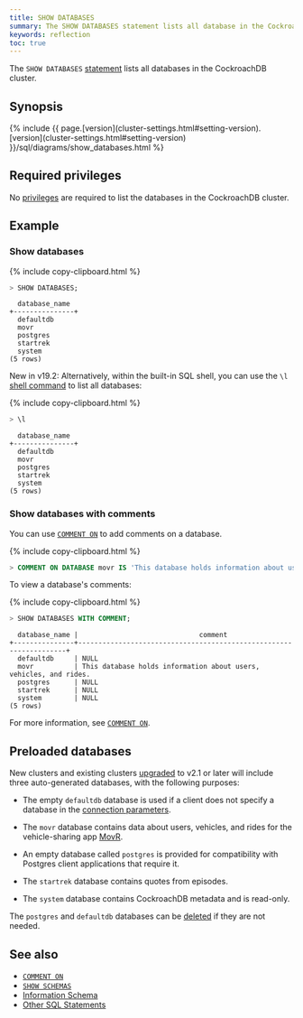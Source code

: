 ```yaml
---
title: SHOW DATABASES
summary: The SHOW DATABASES statement lists all database in the CockroachDB cluster.
keywords: reflection
toc: true
---
```


The `SHOW DATABASES` [statement](sql-statements.html) lists all databases in the CockroachDB cluster.

## Synopsis

<div>
{% include {{ page.[version](cluster-settings.html#setting-version).[version](cluster-settings.html#setting-version) }}/sql/diagrams/show_databases.html %}
</div>

## Required privileges

No [privileges](authorization.html#assign-privileges) are required to list the databases in the CockroachDB cluster.

## Example

### Show databases

{% include copy-clipboard.html %}
~~~ sql
> SHOW DATABASES;
~~~

~~~
  database_name
+---------------+
  defaultdb
  movr
  postgres
  startrek
  system
(5 rows)
~~~

<span class="[version](cluster-settings.html#setting-version)-tag">New in v19.2:</span> Alternatively, within the built-in SQL shell, you can use the `\l` [shell command](cockroach-sql.html#commands) to list all databases:

{% include copy-clipboard.html %}
~~~ sql
> \l
~~~

~~~
  database_name
+---------------+
  defaultdb
  movr
  postgres
  startrek
  system
(5 rows)
~~~

### Show databases with comments

You can use [`COMMENT ON`](comment-on.html) to add comments on a database.

{% include copy-clipboard.html %}
~~~ sql
> COMMENT ON DATABASE movr IS 'This database holds information about users, vehicles, and rides.';
~~~

To view a database's comments:

{% include copy-clipboard.html %}
~~~ sql
> SHOW DATABASES WITH COMMENT;
~~~

~~~
  database_name |                              comment
+---------------+-------------------------------------------------------------------+
  defaultdb     | NULL
  movr          | This database holds information about users, vehicles, and rides.
  postgres      | NULL
  startrek      | NULL
  system        | NULL
(5 rows)
~~~

For more information, see [`COMMENT ON`](comment-on.html).

## Preloaded databases

New clusters and existing clusters [upgraded](upgrade-cockroach-[version](cluster-settings.html#setting-version).html) to v2.1 or later will include three auto-generated databases, with the following purposes:

- The empty `defaultdb` database is used if a client does not specify a database in the [connection parameters](connection-parameters.html).

- The `movr` database contains data about users, vehicles, and rides for the vehicle-sharing app [MovR](movr.html).

- An empty database called `postgres` is provided for compatibility with Postgres client applications that require it.

- The `startrek` database contains quotes from episodes.

- The `system` database contains CockroachDB metadata and is read-only.

The `postgres` and `defaultdb` databases can be [deleted](drop-database.html) if they are not needed.

## See also

- [`COMMENT ON`](comment-on.html)
- [`SHOW SCHEMAS`](show-schemas.html)
- [Information Schema](information-schema.html)
- [Other SQL Statements](sql-statements.html)
